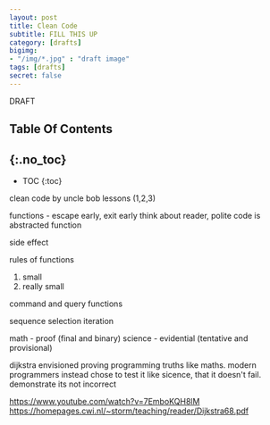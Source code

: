 ```yaml
---
layout: post
title: Clean Code
subtitle: FILL THIS UP
category: [drafts] 
bigimg: 
- "/img/*.jpg" : "draft image"
tags: [drafts]
secret: false
---
```


DRAFT  

## Table Of Contents
{:.no_toc}
---
- TOC
{:toc}


clean code by uncle bob lessons (1,2,3)

functions - escape early, exit early
think about reader, polite code is 
abstracted function

side effect

rules of functions
1. small
2. really small

command and query functions

sequence selection iteration

math - proof (final and binary)
science - evidential (tentative and provisional)

dijkstra envisioned proving programming truths like maths. modern programmers instead chose to test it like sicence, that it doesn't fail. demonstrate its not incorrect



https://www.youtube.com/watch?v=7EmboKQH8lM
https://homepages.cwi.nl/~storm/teaching/reader/Dijkstra68.pdf
